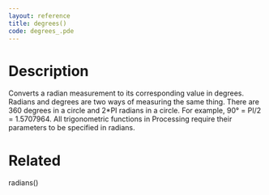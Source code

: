 ```yaml
---
layout: reference
title: degrees()
code: degrees_.pde
---
```


# Description

Converts a radian measurement to its corresponding value in degrees. Radians and degrees are two ways of measuring the same thing. There are 360 degrees in a circle and 2*PI radians in a circle. For example, 90° = PI/2 = 1.5707964. All trigonometric functions in Processing require their parameters to be specified in radians.

# Related

radians()
